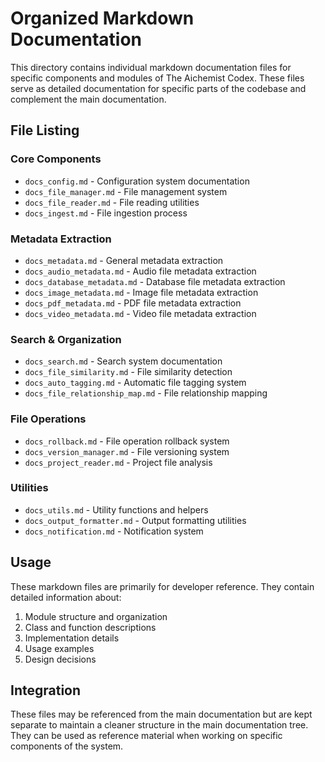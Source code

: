 # Organized Markdown Documentation

This directory contains individual markdown documentation files for specific
components and modules of The Aichemist Codex. These files serve as detailed
documentation for specific parts of the codebase and complement the main
documentation.

## File Listing

### Core Components

- `docs_config.md` - Configuration system documentation
- `docs_file_manager.md` - File management system
- `docs_file_reader.md` - File reading utilities
- `docs_ingest.md` - File ingestion process

### Metadata Extraction

- `docs_metadata.md` - General metadata extraction
- `docs_audio_metadata.md` - Audio file metadata extraction
- `docs_database_metadata.md` - Database file metadata extraction
- `docs_image_metadata.md` - Image file metadata extraction
- `docs_pdf_metadata.md` - PDF file metadata extraction
- `docs_video_metadata.md` - Video file metadata extraction

### Search & Organization

- `docs_search.md` - Search system documentation
- `docs_file_similarity.md` - File similarity detection
- `docs_auto_tagging.md` - Automatic file tagging system
- `docs_file_relationship_map.md` - File relationship mapping

### File Operations

- `docs_rollback.md` - File operation rollback system
- `docs_version_manager.md` - File versioning system
- `docs_project_reader.md` - Project file analysis

### Utilities

- `docs_utils.md` - Utility functions and helpers
- `docs_output_formatter.md` - Output formatting utilities
- `docs_notification.md` - Notification system

## Usage

These markdown files are primarily for developer reference. They contain
detailed information about:

1. Module structure and organization
2. Class and function descriptions
3. Implementation details
4. Usage examples
5. Design decisions

## Integration

These files may be referenced from the main documentation but are kept separate
to maintain a cleaner structure in the main documentation tree. They can be used
as reference material when working on specific components of the system.

